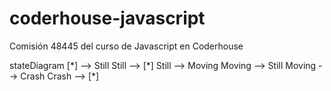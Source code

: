 # coderhouse-javascript
Comisión 48445 del curso de Javascript en Coderhouse

<mermaid>
stateDiagram
    [*] --> Still
    Still --> [*]
    Still --> Moving
    Moving --> Still
    Moving --> Crash
    Crash --> [*]
</mermaid>